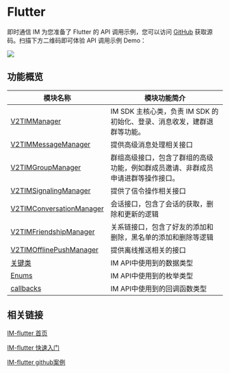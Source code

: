 # Flutter

即时通信 IM 为您准备了 Flutter 的 API 调用示例，您可以访问 [GitHub](https://github.com/TencentCloud/TIMSDK/tree/master/Flutter/Demo/im-flutter-uikit) 获取源码。扫描下方二维码即可体验 API 调用示例 Demo：

![](https://main.qcloudimg.com/raw/4658a0d24c33f6ec42b07bc8e36234d9.png)

## 功能概览

| 模块名称                                                      | 模块功能简介                                      |
| --------------------------------------------------------- | ------------------------------------------- |
| [V2TIMManager](api/v2timmanager/README.md)                         | IM SDK 主核心类，负责 IM SDK 的初始化、登录、消息收发，建群退群等功能。 |
| [V2TIMMessageManager](api/v2timmessagemanager/README.md)           | 提供高级消息处理相关接口                                |
| [V2TIMGroupManager](api/v2timgroupmanager/README.md)               | 群组高级接口，包含了群组的高级功能，例如群成员邀请、非群成员申请进群等操作接口。    |
| [V2TIMSignalingManager](api/v2timsignalingmanager/README.md)       | 提供了信令操作相关接口                                 |
| [V2TIMConversationManager](api/v2timconversationmanager/README.md) | 会话接口，包含了会话的获取，删除和更新的逻辑                      |
| [V2TIMFriendshipManager](api/v2timfriendshipmanager/README.md)     | 关系链接口，包含了好友的添加和删除，黑名单的添加和删除等逻辑              |
| [V2TIMOfflinePushManager](api/v2timofflinepushmanager/README.md)   | 提供离线推送相关的接口                                 |
| [关键类](api/guan-jian-lei/README.md)                                 | IM API中使用到的数据类型                             |
| [Enums](api/enums/README.md)                                       | IM API中使用到的枚举类型                             |
| [callbacks](api/callbacks/README.md)                               | IM API中使用到的回调函数类型                           |

## 相关链接

[IM-flutter 首页](https://cloud.tencent.com/document/product/269)

[IM-flutter 快速入门](https://cloud.tencent.com/document/product/269/68823)

[IM-flutter github案例](https://github.com/TencentCloud/TIMSDK/tree/master/Flutter/IMSDK/im-flutter-plugin/tencent_im_sdk_plugin)
